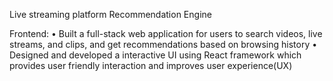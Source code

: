 Live streaming platform Recommendation Engine

Frontend:
•	Built a full-stack web application for users to search videos, live streams, and clips, and get recommendations based on browsing history
•	Designed and developed a interactive UI using React framework which provides user friendly interaction and improves user experience(UX)

